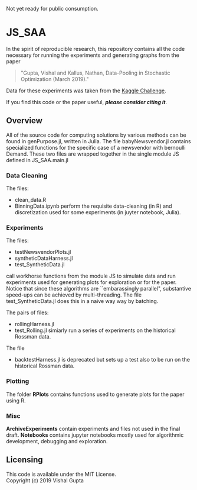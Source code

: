 Not yet ready for public consumption.


# JS_SAA

In the spirit of reproducible research, this repository contains all the code necessary for running the experiments and generating graphs from the paper 
> "Gupta, Vishal and Kallus, Nathan, Data-Pooling in Stochastic Optimization (March 2019)."

Data for these experiments was taken from the [Kaggle Challenge](https://www.kaggle.com/c/rossmann-store-sales).

If you find this code or the paper useful, ***please consider citing it***.

## Overview
All of the source code for computing solutions by various methods can be found in genPurpose.jl, written in Julia.  The file babyNewsvendor.jl contains specialized functions for the specific case of a newsvendor with bernoulli Demand.   These two files are wrapped together in the single module JS defined in JS_SAA.main.jl

### Data Cleaning
The files:
  - clean_data.R
  - BinningData.ipynb
perform the requisite data-cleaning (in R) and discretization used for some experiments (in juyter notebook, Julia).   

### Experiments
The files:
  - testNewsvendorPlots.jl
  - syntheticDataHarness.jl
  - test_SyntheticData.jl

call workhorse functions from the module JS to simulate data and run experiments used for generating plots for exploration or for the paper.  Notice that since these algorithms are ``embarassingly parallel", substantive speed-ups can be achieved by multi-threading.  The file test_SyntheticData.jl does this in a naive way way by batching.  

The pairs of files: 
  - rollingHarness.jl
  - test_Rolling.jl
simiarly run a series of experiments on the historical Rossman data.  

The file 
  - backtestHarness.jl
is deprecated but sets up a test also to be run on the historical Rossman data.

### Plotting 
The folder **RPlots** contains functions used to generate plots for the paper using R.    

### Misc
**ArchiveExperiments** contain experiments and files not used in the final draft.  **Notebooks** contains jupyter notebooks mostly used for algorithmic development, debugging and exploration.    


## Licensing

This code is available under the MIT License.  
Copyright (c) 2019 Vishal Gupta
